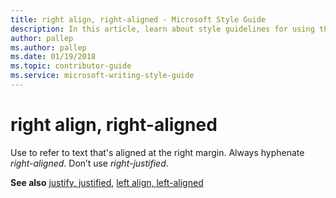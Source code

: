```yaml
---
title: right align, right-aligned - Microsoft Style Guide
description: In this article, learn about style guidelines for using the term 'right align' in Microsoft documents.
author: pallep
ms.author: pallep
ms.date: 01/19/2018
ms.topic: contributor-guide
ms.service: microsoft-writing-style-guide
---
```


# right align, right-aligned

Use to refer to text that's aligned at the right margin. Always hyphenate *right-aligned*. Don’t use *right-justified*.

**See also** [justify, justified](~/a-z-word-list-term-collections/j/justify-justified.md), [left align, left-aligned](~/a-z-word-list-term-collections/l/left-align-left-aligned.md)
